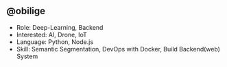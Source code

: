 ## @obilige
- Role: Deep-Learning, Backend 
- Interested: AI, Drone, IoT
- Language: Python, Node.js
- Skill: Semantic Segmentation, DevOps with Docker, Build Backend(web) System

<!---
obilige/obilige is a ✨ special ✨ repository because its `README.md` (this file) appears on your GitHub profile.
You can click the Preview link to take a look at your changes.
--->
